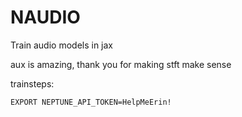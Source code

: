 # NAUDIO

Train audio models in jax

aux is amazing, thank you for making stft make sense


trainsteps:
```sh
EXPORT NEPTUNE_API_TOKEN=HelpMeErin!

```